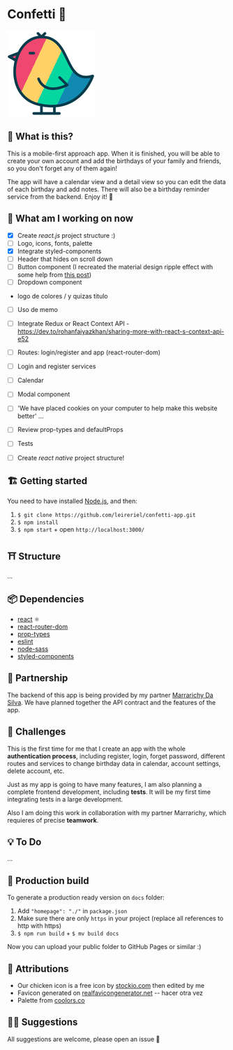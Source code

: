 # Confetti 🎉

![Confetti Logo](/src/assets/Chicken.svg)

<!-- Create your account now! ➜ (link) -->

## 👀 What is this?

This is a mobile-first approach app. When it is finished, you will be able to create your own account and add the birthdays of your family and friends, so you don't forget any of them again!

The app will have a calendar view and a detail view so you can edit the data of each birthday and add notes. There will also be a birthday reminder service from the backend. Enjoy it! 🥳

## 📅 What am I working on now

- [x] Create *react.js* project structure :)
- [ ] Logo, icons, fonts, palette
- [x] Integrate styled-components
- [ ] Header that hides on scroll down
- [ ] Button component (I recreated the material design ripple effect with some help from [this post](https://dev.to/rohanfaiyazkhan/recreating-the-material-design-ripple-effect-in-react-54p))
- [ ] Dropdown component
- logo de colores / y quizas titulo
- [ ] Uso de memo
- [ ] Integrate Redux or React Context API - https://dev.to/rohanfaiyazkhan/sharing-more-with-react-s-context-api-e52
- [ ] Routes: login/register and app (react-router-dom)
- [ ] Login and register services
- [ ] Calendar
- [ ] Modal component
- [ ] 'We have placed cookies on your computer to help make this website better'
...
- [ ] Review prop-types and defaultProps
- [ ] Tests

- [ ] Create *react native* project structure!

## 🏗️ Getting started

You need to have installed [Node.js](https://nodejs.org/), and then:

1. `$ git clone https://github.com/leireriel/confetti-app.git`
2. `$ npm install`
3. `$ npm start` + open `http://localhost:3000/`

## ⛩️ Structure

...

## 📦 Dependencies

* [react](https://www.npmjs.com/package/react) ⚛ 
* [react-router-dom](https://www.npmjs.com/package/react-router-dom)
* [prop-types](https://www.npmjs.com/package/prop-types)
* [eslint](https://www.npmjs.com/package/eslint)
* [node-sass](https://www.npmjs.com/package/node-sass)
* [styled-components](https://www.npmjs.com/package/styled-components)

## 🤝 Partnership

The backend of this app is being provided by my partner [Marrarichy Da Silva](https://github.com/scatt89).
We have planned together the API contract and the features of the app.

## 💪 Challenges

This is the first time for me that I create an app with the whole **authentication process**, including register, login, forget password, different routes and services to change birthday data in calendar, account settings, delete account, etc.

Just as my app is going to have many features, I am also planning a complete frontend development, including **tests**. It will be my first time integrating tests in a large development.

Also I am doing this work in collaboration with my partner Marrarichy, which requieres of precise **teamwork**.

## 💡 To Do

...
<!-- Tests -->
<!-- React native or WPA :) -->

## 🔧 Production build

To generate a production ready version on `docs` folder:

1. Add `"homepage": "./"` in `package.json`
2. Make sure there are only `https` in your project (replace all references to http with https)
3. `$ npm run build` + `$ mv build docs`

Now you can upload your public folder to GitHub Pages or similar :)

## 🎨 Attributions
* Our chicken icon is a free icon by [stockio.com](https://www.stockio.com/) then edited by me
* Favicon generated on [realfavicongenerator.net](https://realfavicongenerator.net/) -- hacer otra vez
* Palette from [coolors.co](https://coolors.co/)

## 🤜🤛 Suggestions

All suggestions are welcome, please open an issue 💜
